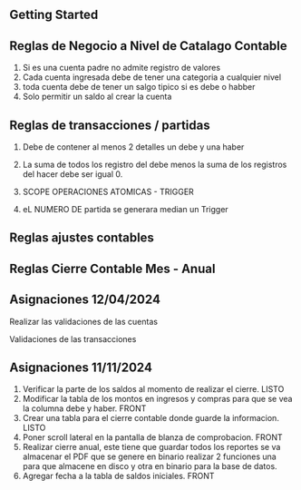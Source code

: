 ## Getting Started

## Reglas de Negocio a Nivel de Catalago Contable

1. Si es una cuenta padre no admite registro de valores 
2. Cada cuenta ingresada debe de tener una categoria a cualquier nivel
3. toda cuenta debe de tener un salgo tipico si es debe o habber
4. Solo permitir un saldo al crear la cuenta 

## Reglas de transacciones / partidas

1. Debe de contener al menos 2 detalles un debe y una haber

2. La suma de todos los registro del debe menos la suma de los registros del hacer debe ser igual 0.

3. SCOPE OPERACIONES ATOMICAS - TRIGGER

4. eL NUMERO DE partida se generara median un Trigger

## Reglas ajustes contables


## Reglas Cierre Contable Mes - Anual



## Asignaciones 12/04/2024

Realizar las validaciones de las cuentas

Validaciones de las transacciones

## Asignaciones 11/11/2024

1. Verificar la parte de los saldos al momento de realizar el cierre. LISTO
2. Modificar la tabla de los montos en ingresos y compras para que se vea la columna debe y haber. FRONT
3. Crear una tabla para el cierre contable donde guarde la informacion. LISTO
4. Poner scroll lateral en la pantalla de blanza de comprobacion. FRONT
5. Realizar cierre anual, este tiene que guardar todos los reportes se va almacenar el PDF que se genere en binario
   realizar 2 funciones una para que almacene en disco y otra en binario para la base de datos.
6. Agregar fecha a la tabla de saldos iniciales. FRONT






